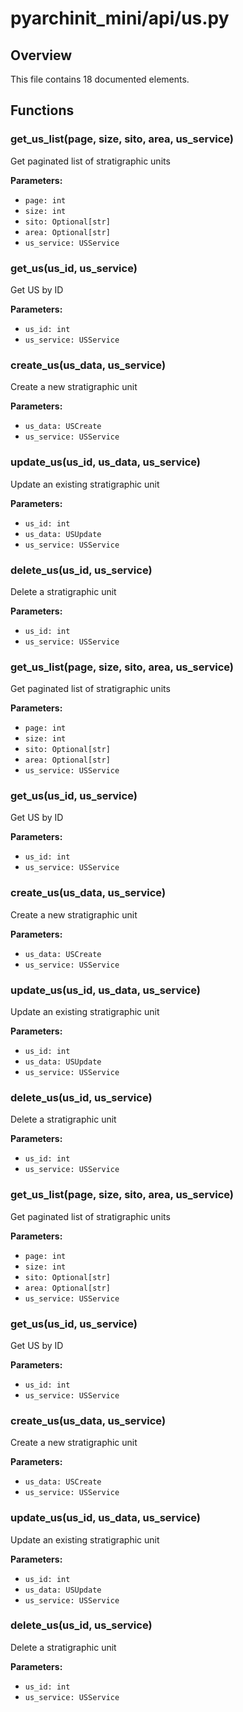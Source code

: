 # pyarchinit_mini/api/us.py

## Overview

This file contains 18 documented elements.

## Functions

### get_us_list(page, size, sito, area, us_service)

Get paginated list of stratigraphic units

**Parameters:**
- `page: int`
- `size: int`
- `sito: Optional[str]`
- `area: Optional[str]`
- `us_service: USService`

### get_us(us_id, us_service)

Get US by ID

**Parameters:**
- `us_id: int`
- `us_service: USService`

### create_us(us_data, us_service)

Create a new stratigraphic unit

**Parameters:**
- `us_data: USCreate`
- `us_service: USService`

### update_us(us_id, us_data, us_service)

Update an existing stratigraphic unit

**Parameters:**
- `us_id: int`
- `us_data: USUpdate`
- `us_service: USService`

### delete_us(us_id, us_service)

Delete a stratigraphic unit

**Parameters:**
- `us_id: int`
- `us_service: USService`

### get_us_list(page, size, sito, area, us_service)

Get paginated list of stratigraphic units

**Parameters:**
- `page: int`
- `size: int`
- `sito: Optional[str]`
- `area: Optional[str]`
- `us_service: USService`

### get_us(us_id, us_service)

Get US by ID

**Parameters:**
- `us_id: int`
- `us_service: USService`

### create_us(us_data, us_service)

Create a new stratigraphic unit

**Parameters:**
- `us_data: USCreate`
- `us_service: USService`

### update_us(us_id, us_data, us_service)

Update an existing stratigraphic unit

**Parameters:**
- `us_id: int`
- `us_data: USUpdate`
- `us_service: USService`

### delete_us(us_id, us_service)

Delete a stratigraphic unit

**Parameters:**
- `us_id: int`
- `us_service: USService`

### get_us_list(page, size, sito, area, us_service)

Get paginated list of stratigraphic units

**Parameters:**
- `page: int`
- `size: int`
- `sito: Optional[str]`
- `area: Optional[str]`
- `us_service: USService`

### get_us(us_id, us_service)

Get US by ID

**Parameters:**
- `us_id: int`
- `us_service: USService`

### create_us(us_data, us_service)

Create a new stratigraphic unit

**Parameters:**
- `us_data: USCreate`
- `us_service: USService`

### update_us(us_id, us_data, us_service)

Update an existing stratigraphic unit

**Parameters:**
- `us_id: int`
- `us_data: USUpdate`
- `us_service: USService`

### delete_us(us_id, us_service)

Delete a stratigraphic unit

**Parameters:**
- `us_id: int`
- `us_service: USService`

